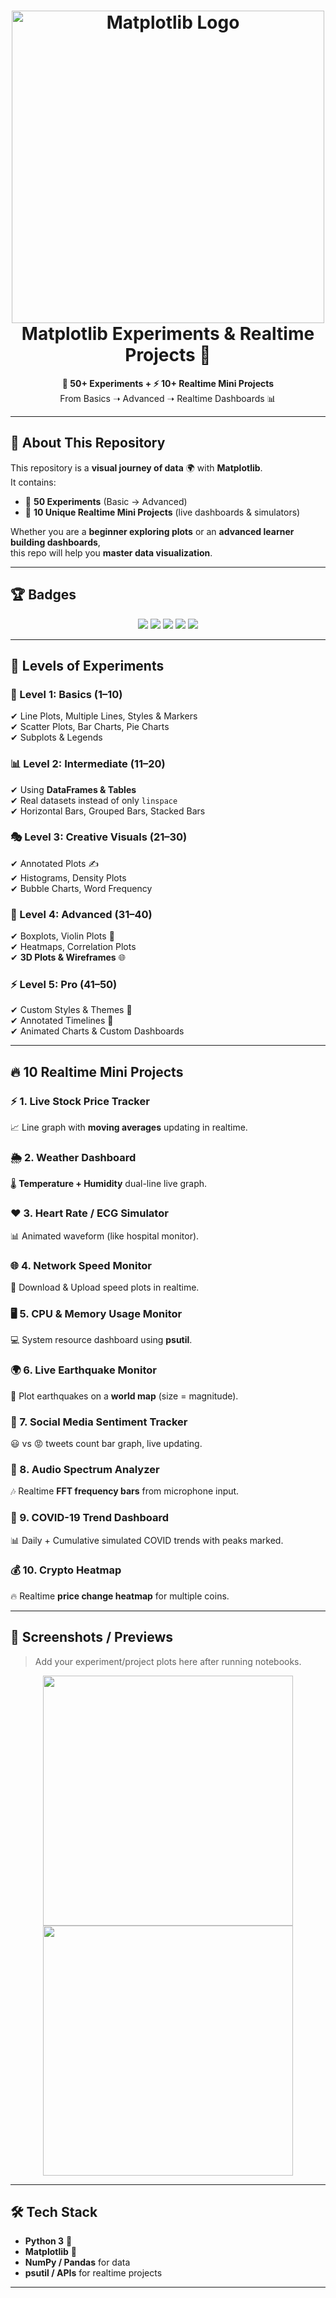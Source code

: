 <h1 align="center">
  <img src="https://matplotlib.org/_static/logo2.svg" alt="Matplotlib Logo" width="500"/>
  <br>
  Matplotlib Experiments & Realtime Projects 🚀
</h1>

<p align="center">
  <b>🎨 50+ Experiments + ⚡ 10+ Realtime Mini Projects</b><br>
  From Basics ➝ Advanced ➝ Realtime Dashboards 📊  
</p>

---

## 📌 About This Repository  

This repository is a **visual journey of data** 🌍 with **Matplotlib**.  
It contains:  
- 🔹 **50 Experiments** (Basic → Advanced)  
- 🔹 **10 Unique Realtime Mini Projects** (live dashboards & simulators)  

Whether you are a **beginner exploring plots** or an **advanced learner building dashboards**,  
this repo will help you **master data visualization**.  

---

## 🏆 Badges

<p align="center">
  <img src="https://img.shields.io/github/stars/your-username/matplotlib-graph-galaxy?style=social" />
  <img src="https://img.shields.io/github/forks/your-username/matplotlib-graph-galaxy?style=social" />
  <img src="https://img.shields.io/badge/PRs-Welcome-green?style=flat&logo=github" />
  <img src="https://img.shields.io/github/license/your-username/matplotlib-graph-galaxy" />
  <img src="https://img.shields.io/badge/Made%20With-Python-blue?logo=python" />
</p>

---

## 🌟 Levels of Experiments  

### 🔰 Level 1: Basics (1–10)  
✔ Line Plots, Multiple Lines, Styles & Markers  
✔ Scatter Plots, Bar Charts, Pie Charts  
✔ Subplots & Legends  

### 📊 Level 2: Intermediate (11–20)  
✔ Using **DataFrames & Tables**  
✔ Real datasets instead of only `linspace`  
✔ Horizontal Bars, Grouped Bars, Stacked Bars  

### 🎭 Level 3: Creative Visuals (21–30)  
✔ Annotated Plots ✍  
✔ Histograms, Density Plots  
✔ Bubble Charts, Word Frequency  

### 🎻 Level 4: Advanced (31–40)  
✔ Boxplots, Violin Plots 🎻  
✔ Heatmaps, Correlation Plots  
✔ **3D Plots & Wireframes** 🌐  

### ⚡ Level 5: Pro (41–50)  
✔ Custom Styles & Themes 🎨  
✔ Annotated Timelines 📅  
✔ Animated Charts & Custom Dashboards  

---

## 🔥 10 Realtime Mini Projects  

### ⚡ 1. Live Stock Price Tracker  
📈 Line graph with **moving averages** updating in realtime.  

### 🌦️ 2. Weather Dashboard  
🌡️ **Temperature + Humidity** dual-line live graph.  

### ❤️ 3. Heart Rate / ECG Simulator  
📊 Animated waveform (like hospital monitor).  

### 🌐 4. Network Speed Monitor  
🚀 Download & Upload speed plots in realtime.  

### 🖥️ 5. CPU & Memory Usage Monitor  
💻 System resource dashboard using **psutil**.  

### 🌍 6. Live Earthquake Monitor  
📍 Plot earthquakes on a **world map** (size = magnitude).  

### 💬 7. Social Media Sentiment Tracker  
😃 vs 😡 tweets count bar graph, live updating.  

### 🎵 8. Audio Spectrum Analyzer  
🎶 Realtime **FFT frequency bars** from microphone input.  

### 🦠 9. COVID-19 Trend Dashboard  
📊 Daily + Cumulative simulated COVID trends with peaks marked.  

### 💰 10. Crypto Heatmap  
🔥 Realtime **price change heatmap** for multiple coins.  

---

## 📸 Screenshots / Previews  

> Add your experiment/project plots here after running notebooks.  
<p align="center">
  <img src="screenshots/line_plot.png" width="400" />
  <img src="screenshots/realtime_stock.png" width="400" />
</p>

---

## 🛠️ Tech Stack  

- **Python 3** 🐍  
- **Matplotlib** 🎨  
- **NumPy / Pandas** for data  
- **psutil / APIs** for realtime projects  

---


